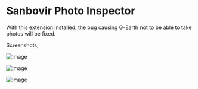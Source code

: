 # Sanbovir Photo Inspector

With this extension installed, the bug causing G-Earth not to be able to take photos will be fixed.


Screenshots;

![image](https://user-images.githubusercontent.com/36828922/138374229-9ae4f760-d17e-4c45-807b-066cdc422eed.png)

![image](https://user-images.githubusercontent.com/36828922/138374278-65f64b64-f4ac-4b8a-8b64-780b1a9a319f.png)

![image](https://user-images.githubusercontent.com/36828922/138374331-4511354c-33fd-47ff-9e94-1cec738ca1d1.png)
